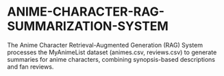 # ANIME-CHARACTER-RAG-SUMMARIZATION-SYSTEM
The Anime Character Retrieval-Augmented Generation (RAG) System processes the MyAnimeList dataset  (animes.csv, reviews.csv) to generate summaries for anime characters, combining synopsis-based  descriptions and fan reviews.

